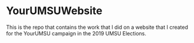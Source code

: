 # YourUMSUWebsite
This is the repo that contains the work that I did on a website that I created for the YourUMSU campaign in the 2019 UMSU Elections.